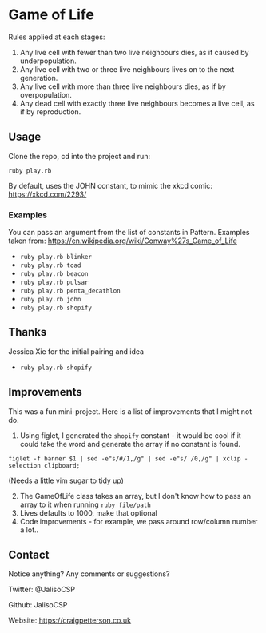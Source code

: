 # Game of Life

Rules applied at each stages:

1. Any live cell with fewer than two live neighbours dies, as if caused by underpopulation.
2. Any live cell with two or three live neighbours lives on to the next generation.
3. Any live cell with more than three live neighbours dies, as if by overpopulation.
4. Any dead cell with exactly three live neighbours becomes a live cell, as if by reproduction.

## Usage

Clone the repo, cd into the project and run:

`ruby play.rb`

By default, uses the JOHN constant, to mimic the xkcd comic: https://xkcd.com/2293/

### Examples

You can pass an argument from the list of constants in Pattern. Examples taken from: https://en.wikipedia.org/wiki/Conway%27s_Game_of_Life

- `ruby play.rb blinker`
- `ruby play.rb toad`
- `ruby play.rb beacon`
- `ruby play.rb pulsar`
- `ruby play.rb penta_decathlon`
- `ruby play.rb john`
- `ruby play.rb shopify`

## Thanks

Jessica Xie for the initial pairing and idea

- `ruby play.rb shopify`

## Improvements

This was a fun mini-project. Here is a list of improvements that I might not do.

1. Using figlet, I generated the `shopify` constant - it would be cool if it could take the word and generate the array if no constant is found.

`figlet -f banner $1 | sed -e"s/#/1,/g" | sed -e"s/ /0,/g" | xclip -selection clipboard;`

(Needs a little vim sugar to tidy up)

2. The GameOfLife class takes an array, but I don't know how to pass an array to it when running `ruby file/path`
3. Lives defaults to 1000, make that optional
4. Code improvements - for example, we pass around row/column number a lot..

## Contact

Notice anything? Any comments or suggestions?

Twitter: @JalisoCSP

Github: JalisoCSP

Website: https://craigpetterson.co.uk
